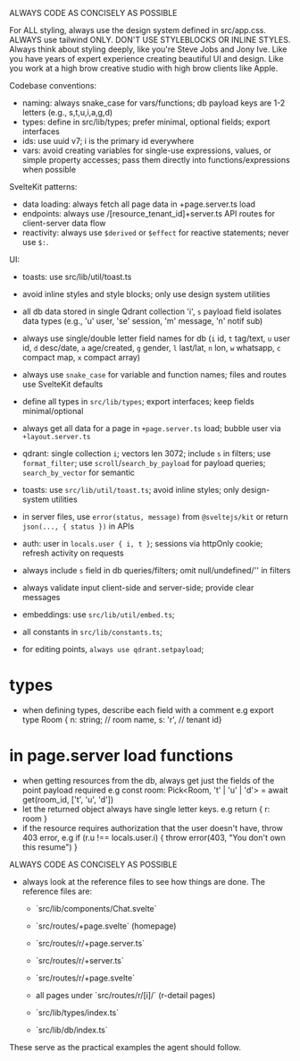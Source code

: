 ALWAYS CODE AS CONCISELY AS POSSIBLE

For ALL styling, always use the design system defined in src/app.css. ALWAYS use tailwind ONLY. DON'T USE STYLEBLOCKS OR INLINE STYLES. Always think about styling deeply, like you're Steve Jobs and Jony Ive. Like you have years of expert experience creating beautiful UI and design. Like you work at a high brow creative studio with high brow clients like Apple.

Codebase conventions:

- naming: always snake_case for vars/functions; db payload keys are 1-2 letters (e.g., s,t,u,i,a,g,d)
- types: define in src/lib/types; prefer minimal, optional fields; export interfaces
- ids: use uuid v7; i is the primary id everywhere
- vars: avoid creating variables for single-use expressions, values, or simple property accesses; pass them directly into functions/expressions when possible

SvelteKit patterns:

- data loading: always fetch all page data in +page.server.ts load
- endpoints: always use /[resource_tenant_id]+server.ts API routes for client-server data flow
- reactivity: always use `$derived` or `$effect` for reactive statements; never use `$:`.

UI:

- toasts: use src/lib/util/toast.ts
- avoid inline styles and style blocks; only use design system utilities

- all db data stored in single Qdrant collection 'i', `s` payload field isolates data types (e.g., 'u' user, 'se' session, 'm' message, 'n' notif sub)
- always use single/double letter field names for db (`i` id, `t` tag/text, `u` user id, `d` desc/date, `a` age/created, `g` gender, `l` last/lat, `n` lon, `w` whatsapp, `c` compact map, `x` compact array)
- always use `snake_case` for variable and function names; files and routes use SvelteKit defaults
- define all types in `src/lib/types`; export interfaces; keep fields minimal/optional
- always get all data for a page in `+page.server.ts` load; bubble user via `+layout.server.ts`
- qdrant: single collection `i`; vectors len 3072; include `s` in filters; use `format_filter`; use `scroll`/`search_by_payload` for payload queries; `search_by_vector` for semantic
- toasts: use `src/lib/util/toast.ts`; avoid inline styles; only design-system utilities
- in server files, use `error(status, message)` from `@sveltejs/kit` or return `json(..., { status })` in APIs
- auth: user in `locals.user { i, t }`; sessions via httpOnly cookie; refresh activity on requests
- always include `s` field in db queries/filters; omit null/undefined/'' in filters
- always validate input client-side and server-side; provide clear messages
- embeddings: use `src/lib/util/embed.ts`;
- all constants in `src/lib/constants.ts`;
- for editing points, `always use qdrant.setpayload`;

# types
- when defining types, describe each field with a comment e.g export type Room { n: string; // room name, s: 'r', // tenant id}

# in page.server load functions 
- when getting resources from the db, always get just the fields of the point payload required e.g const room: Pick<Room, 't' | 'u' | 'd'> = await get(room_id, ['t', 'u', 'd'])
- let the returned object always have single letter keys. e.g return {  r: room }
- if the resource requires authorization that the user doesn't have, throw 403 error, e.g if (r.u !== locals.user.i) { throw error(403, "You don't own this resume") }

ALWAYS CODE AS CONCISELY AS POSSIBLE

- always look at the reference files to see how things are done. The reference files are:

  * \`src/lib/components/Chat.svelte\`

  * \`src/routes/+page.svelte\` (homepage)

  * \`src/routes/r/+page.server.ts\`

  * \`src/routes/r/+server.ts\`

  * \`src/routes/r/+page.svelte\`

  * all pages under \`src/routes/r/[i]/\` (r-detail pages)

  * \`src/lib/types/index.ts\`

  * \`src/lib/db/index.ts\`

These serve as the practical examples the agent should follow.
